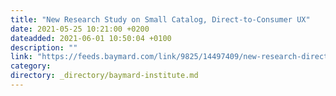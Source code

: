 ```yaml
---
title: "New Research Study on Small Catalog, Direct-to-Consumer UX"
date: 2021-05-25 10:21:00 +0200
dateadded: 2021-06-01 10:50:04 +0100
description: ""
link: "https://feeds.baymard.com/link/9825/14497409/new-research-direct-to-consumer"
category:
directory: _directory/baymard-institute.md
---
```

